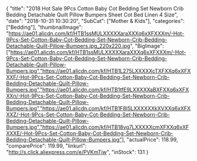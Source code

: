 {
	"title": "2018 Hot Sale 9Pcs Cotton Baby Cot Bedding Set Newborn Crib Bedding Detachable Quilt Pillow Bumpers Sheet Cot Bed Linen 4 Size",
	"date": "2018-10-31 10:30:20",
	"SubCat": ["Mother & Kids"],
	"categories": ["Bedding"],
	"thumbnailImage": "https://ae01.alicdn.com/kf/HTB1ssMULXXXXXaraXXXq6xXFXXXm/-Hot-9Pcs-Set-Cotton-Baby-Cot-Bedding-Set-Newborn-Crib-Bedding-Detachable-Quilt-Pillow-Bumpers.jpg_220x220.jpg",
	"BigImage": ["https://ae01.alicdn.com/kf/HTB1ssMULXXXXXaraXXXq6xXFXXXm/-Hot-9Pcs-Set-Cotton-Baby-Cot-Bedding-Set-Newborn-Crib-Bedding-Detachable-Quilt-Pillow-Bumpers.jpg","https://ae01.alicdn.com/kf/HTB1L275LXXXXXcTXFXXq6xXFXXXF/-Hot-9Pcs-Set-Cotton-Baby-Cot-Bedding-Set-Newborn-Crib-Bedding-Detachable-Quilt-Pillow-Bumpers.jpg","https://ae01.alicdn.com/kf/HTB1tfE9LXXXXXaBXFXXq6xXFXXXn/-Hot-9Pcs-Set-Cotton-Baby-Cot-Bedding-Set-Newborn-Crib-Bedding-Detachable-Quilt-Pillow-Bumpers.jpg","https://ae01.alicdn.com/kf/HTB1F8I5LXXXXXXkXVXXq6xXFXXXZ/-Hot-9Pcs-Set-Cotton-Baby-Cot-Bedding-Set-Newborn-Crib-Bedding-Detachable-Quilt-Pillow-Bumpers.jpg","https://ae01.alicdn.com/kf/HTB18vg7LXXXXXcmXFXXq6xXFXXXE/-Hot-9Pcs-Set-Cotton-Baby-Cot-Bedding-Set-Newborn-Crib-Bedding-Detachable-Quilt-Pillow-Bumpers.jpg"],
	"actualPrice": 118.99,
	"comparePrice": 119.99,
	"linkurl": "http://s.click.aliexpress.com/e/PVKmTjw",
	"inStock": 131
}
